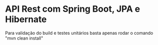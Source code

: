 # API Rest com Spring Boot, JPA e Hibernate

Para validação do build e testes unitários basta apenas rodar o comando "mvn clean install"
